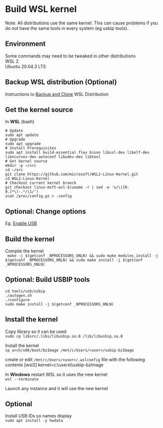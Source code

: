 # Build WSL kernel
Note: All distributions use the same kernel.  This can cause problems if you do not have the same tools in every system (eg usbip tools).  

## Environment
Some commands may need to be tweaked in other distributions  
WSL 2  
Ubuntu 20.04.3 LTS  

## Backup WSL distribution (Optional)
Instructions to [Backup and Clone](Backup_Clone.md) WSL Distribution

## Get the kernel source
In **WSL** (bash)  
```
# Update
sudo apt update
# Upgrade
sudo apt upgrade
# Install Prerequisites
sudo apt install build-essential flex bison libssl-dev libelf-dev libncurses-dev autoconf libudev-dev libtool
# Get kernel source
mkdir -p ~/src
cd ~/src
git clone https://github.com/microsoft/WSL2-Linux-Kernel.git
cd WSL2-Linux-Kernel
# Checkout current kernel branch
git checkout linux-msft-wsl-$(uname -r | sed -e 's/\([0-9.]*\)-.*/\1/')
zcat /proc/config.gz > .config
```

## Optional: Change options
Eg. [Enable USB](Kernel_Enable_USB.md)

## Build the kernel
Compile the kernel  
``` make -j $(getconf _NPROCESSORS_ONLN) && sudo make modules_install -j $(getconf _NPROCESSORS_ONLN) && sudo make install -j $(getconf _NPROCESSORS_ONLN)```


## Optional: Build USBIP tools  
```
cd tools/usb/usbip
./autogen.sh
./configure
sudo make install -j $(getconf _NPROCESSORS_ONLN)
```

## Install the kernel
Copy library so it can be used  
```sudo cp libsrc/.libs/libusbip.so.0 /lib/libusbip.so.0```

Install the kernel  
```cp arch/x86/boot/bzImage /mnt/c/Users/<user>/usbip-bzImage```

create or edit ```/mnt/c/Users/<user>/.wslconfig``` file with the following contents
[wsl2]
kernel=c:\\users\\<user>\\usbip-bzImage
  
In **Windows** restart WSL so it uses the new kernel  
```wsl --terminate```

Launch any instance and it will use the new kernel

## Optional 
Install USB IDs so names display  
```sudo apt install -y hwdata```

